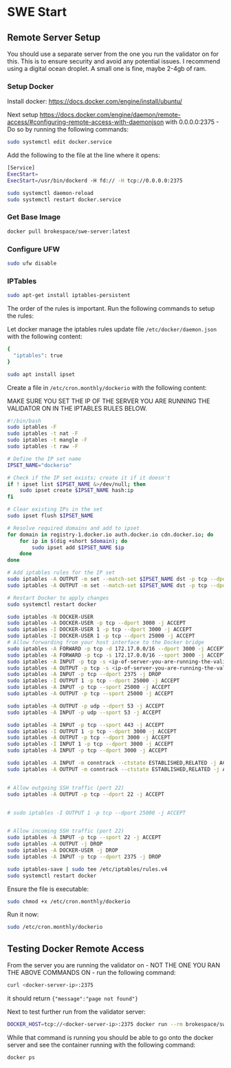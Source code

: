 # SWE Start


## Remote Server Setup

You should use a separate server from the one you run the validator on for this. This is to ensure security and avoid any potential issues. I recommend using a digital ocean droplet. A small one is fine, maybe 2-4gb of ram. 

### Setup Docker

Install docker: https://docs.docker.com/engine/install/ubuntu/

Next setup https://docs.docker.com/engine/daemon/remote-access/#configuring-remote-access-with-daemonjson with 0.0.0.0:2375 - Do so by running the following commands:

```bash
sudo systemctl edit docker.service
```

Add the following to the file at the line where it opens:
```bash
[Service]
ExecStart=
ExecStart=/usr/bin/dockerd -H fd:// -H tcp://0.0.0.0:2375
```

```bash
sudo systemctl daemon-reload
sudo systemctl restart docker.service
```

### Get Base Image

```bash
docker pull brokespace/swe-server:latest
```

### Configure UFW

```bash
sudo ufw disable
```


### IPTables 
```bash
sudo apt-get install iptables-persistent
```

The order of the rules is important. Run the following commands to setup the rules:


Let docker manage the iptables rules update file `/etc/docker/daemon.json` with the following content:
```bash
{
  "iptables": true
}
```
```bash
sudo apt install ipset
```

Create a file in `/etc/cron.monthly/dockerio` with the following content:

MAKE SURE YOU SET THE IP OF THE SERVER YOU ARE RUNNING THE VALIDATOR ON IN THE IPTABLES RULES BELOW.

```bash
#!/bin/bash
sudo iptables -F
sudo iptables -t nat -F
sudo iptables -t mangle -F
sudo iptables -t raw -F

# Define the IP set name
IPSET_NAME="dockerio"

# Check if the IP set exists; create it if it doesn't
if ! ipset list $IPSET_NAME &>/dev/null; then
    sudo ipset create $IPSET_NAME hash:ip
fi

# Clear existing IPs in the set
sudo ipset flush $IPSET_NAME

# Resolve required domains and add to ipset
for domain in registry-1.docker.io auth.docker.io cdn.docker.io; do
    for ip in $(dig +short $domain); do
        sudo ipset add $IPSET_NAME $ip
    done
done

# Add iptables rules for the IP set
sudo iptables -A OUTPUT -m set --match-set $IPSET_NAME dst -p tcp --dport 443 -j ACCEPT
sudo iptables -A OUTPUT -m set --match-set $IPSET_NAME dst -p tcp --dport 80 -j ACCEPT

# Restart Docker to apply changes
sudo systemctl restart docker

sudo iptables -N DOCKER-USER
sudo iptables -A DOCKER-USER -p tcp --dport 3000 -j ACCEPT
sudo iptables -I DOCKER-USER 1 -p tcp --dport 3000 -j ACCEPT
sudo iptables -I DOCKER-USER 1 -p tcp --dport 25000 -j ACCEPT
# Allow forwarding from your host interface to the Docker bridge
sudo iptables -A FORWARD -p tcp -d 172.17.0.0/16 --dport 3000 -j ACCEPT
sudo iptables -A FORWARD -p tcp -s 172.17.0.0/16 --sport 3000 -j ACCEPT
sudo iptables -A INPUT -p tcp -s <ip-of-server-you-are-running-the-validator-on> --dport 2375 -j ACCEPT
sudo iptables -A OUTPUT -p tcp -s <ip-of-server-you-are-running-the-validator-on> --dport 2375 -j ACCEPT
sudo iptables -A INPUT -p tcp --dport 2375 -j DROP
sudo iptables -I OUTPUT 1 -p tcp --dport 25000 -j ACCEPT
sudo iptables -A INPUT -p tcp --sport 25000 -j ACCEPT
sudo iptables -A OUTPUT -p tcp --sport 25000 -j ACCEPT

sudo iptables -A OUTPUT -p udp --dport 53 -j ACCEPT
sudo iptables -A INPUT -p udp --sport 53 -j ACCEPT

sudo iptables -A INPUT -p tcp --sport 443 -j ACCEPT
sudo iptables -I OUTPUT 1 -p tcp --dport 3000 -j ACCEPT
sudo iptables -A OUTPUT -p tcp --dport 3000 -j ACCEPT
sudo iptables -I INPUT 1 -p tcp --dport 3000 -j ACCEPT
sudo iptables -A INPUT -p tcp --dport 3000 -j ACCEPT

sudo iptables -A INPUT -m conntrack --ctstate ESTABLISHED,RELATED -j ACCEPT
sudo iptables -A OUTPUT -m conntrack --ctstate ESTABLISHED,RELATED -j ACCEPT


# Allow outgoing SSH traffic (port 22)
sudo iptables -A OUTPUT -p tcp --dport 22 -j ACCEPT


# sudo iptables -I OUTPUT 1 -p tcp --dport 25000 -j ACCEPT


# Allow incoming SSH traffic (port 22)
sudo iptables -A INPUT -p tcp --sport 22 -j ACCEPT
sudo iptables -A OUTPUT -j DROP
sudo iptables -A DOCKER-USER -j DROP
sudo iptables -A INPUT -p tcp --dport 2375 -j DROP

sudo iptables-save | sudo tee /etc/iptables/rules.v4
sudo systemctl restart docker

```

Ensure the file is executable:
```bash
sudo chmod +x /etc/cron.monthly/dockerio
```

Run it now:

```bash
sudo /etc/cron.monthly/dockerio
```



## Testing Docker Remote Access

From the server you are running the validator on - NOT THE ONE YOU RAN THE ABOVE COMMANDS ON - run the following command:

```bash
curl <docker-server-ip>:2375
```

it should return `{"message":"page not found"}`

Next to test further run from the validator server:

```bash
DOCKER_HOST=tcp://<docker-server-ip>:2375 docker run --rm brokespace/swe-server:latest bash -c "sleep 600"
```

While that command is running you should be able to go onto the docker server and see the container running with the following command:

```bash
docker ps
```

